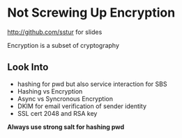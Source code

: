 # Not Screwing Up Encryption
http://github.com/sstur for slides

Encryption is a subset of cryptography

## Look Into 
- hashing for pwd but also service interaction for SBS
- Hashing vs Encryption
- Async vs Syncronous Encryption
- DKIM for email verification of sender identity
- SSL cert 2048 and RSA key

**Always use strong salt for hashing pwd**

